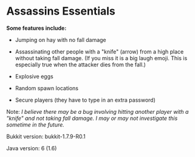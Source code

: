 # Assassins Essentials

**Some features include:**

* Jumping on hay with no fall damage

* Assassinating other people with a "knife" (arrow) from a high place without taking fall damage. (If you miss it is a big laugh emoji. This is especially true when the attacker dies from the fall.)

* Explosive eggs

* Random spawn locations

* Secure players (they have to type in an extra password)

Note: _I believe there may be a bug involving hitting another player with a "knife" and not taking fall damage. I may or may not investigate this sometime in the future._

Bukkit version: bukkit-1.7.9-R0.1

Java version: 6 (1.6)
